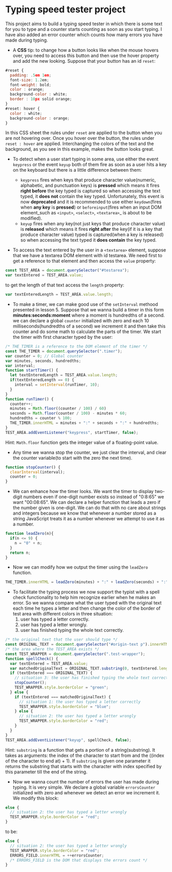 # Typing speed tester project

This project aims to build a typing speed tester in which there is some text for you to type and a counter starts counting as soon as you start typing. I have also added an error counter which counts how many errors you have made during typing.

* A **CSS** tip: to change how a button looks like when the mouse hovers over, you need to access this button and then use the hover property and add the new looking. Suppose that your button has an id `reset`:
```js
#reset {
  padding: .5em 1em;
  font-size: 1.2em;
  font-weight: bold;
  color : orange;
  background-color : white;
  border : 10px solid orange;
}
#reset: hover {
  color : white;
  background-color : orange;
}
```
In this CSS sheet the rules under `reset` are applied to the button when you are not hovering over. Once you hover over the button, the rules under `reset : hover` are applied. Interchanging the colors of the text and the background, as you see in this example, makes the button looks great.

* To detect when a user start typing in some area, use either the event `keypress` or the event `keyup` both of them fire as soon as a user hits a key on the keyboard but there is a little difference between them:
    * `keypress` fires when keys that produce character value(numeric, alphabetic, and punctuation keys) is **pressed** which means it fires **right before** the key typed is captured so when accessing the text typed, it **does not** contain the key typed. Unfortunately, this event is now **deprecated** and it is recommended to use either `keydown`(fires when **any key** is **pressed**) or `beforeinput`(fires when an input DOM element_such as `<input>`, `<select>`, `<textarea>`_ is about to be modified).
    * `keyup` fires when any key(not just keys that produce character value) is **released** which means it fires **right after** the key(if it is a key that produce character value) typed is captured(when a key is released) so when accessing the text typed it **does  contain** the key typed.

* To access the text entered by the user in a `<textarea>` element, suppose that we have a textarea DOM element with id testarea. We need first to get a reference to that element and then access the `value` property:
```js
const TEST_AREA = document.querySelector("#testarea");
var textEntered = TEST_AREA.value;
```
to get the length of that text access the `length` property:
```js
var textEnteredLength = TEST_AREA.value.length;
```

* To make a timer, we can make good use of the `setInterval` methood presented in lesson 5. Suppose that we wanna build a timer in this form **minutes:seconds:moment** where a moment is hundredths of a second. we can declare a global `counter` initialized with zero and each 10 milliseconds(hundredths of a second) we increment it and then take this counter and do some math to calculate the parts of the timer. We start the timer with first character typed by the user:
```js
/* THE_TIMER is a reference to the DOM element of the timer */
const THE_TIMER = document.querySelector(".timer");
var counter = 0; // Global counter
var minutes, seconds, hundredths;
var interval;
function startTimer() {
  let textEnteredLength = TEST_AREA.value.length;
  if(textEnteredLength == 0) {
    interval = setInterval(runTimer, 10);
  }
}
function runTimer() {
  counter++;
  minutes = Math.floor((counter / 100) / 60)
  seconds = Math.floor(counter / 100) - minutes * 60;
  hundredths = counter % 100;
  THE_TIMER.innerHTML = minutes + ":" + seconds + ":" + hundredths;
}
TEST_AREA.addEventListener("keypress", startTimer, false);
```
Hint: `Math.floor` function gets the integer value of a floating-point value.
* Any time we wanna stop the counter, we just clear the interval, and clear the counter variable(to start with the zero the next time).
```js
function stopCounter() {
  clearInterval(interval);
  counter = 0;
}
```  

* We can enhance how the timer looks. We want the timer to display two-digit numbers even if one-digit number exists so instead of "0:8:65" we want "00:08:65". We can declare a helper function that leads a zero if the number given is one-digit. We can do that with no care about strings and integers because we know that whenever a number stored as a string JavaScript treats it as a number whenever we attempt to use it as a number.
```js
function leadZero(n){
  if(n <= 9) {
    n = "0" + n;
  }
  return n;
}
```
* Now we can modify how we output the timer using the `leadZero` function.
```js
THE_TIMER.innerHTML = leadZero(minutes) + ":" + leadZero(seconds) + ":" + leadZero(hundredths);
```

* To facilitate the typing process we now support the typist with a spell check functionality to help him recognize earlier when he makes an error. So we wanna compare what the user typed with the original text each time he types a letter and then change the color of the border of test area with different colors in three situation:
    1. user has typed a letter correctly.
    2. user has typed a letter wrongly.
    3. user has finished typing the whole text correctly.
```js
/* the original text that the user should type */
const ORIGINAL_TEXT = document.querySelector("#origin-text p").innerHTML;
/* the area where the TEST_AREA exists */
const TEST_WRAPPER = document.querySelector(".test-wrapper");
function spellCheck() {
  var textEntered = TEST_AREA.value;
  var matchedOriginalText = ORIGINAL_TEXT.substring(0, textEntered.length);
  if (textEntered === ORIGINAL_TEXT) {
    // situation 3: the user has finished typing the whole text correctly
    stopCounter();
    TEST_WRAPPER.style.borderColor = "green";
  } else {
    if (textEntered === matchedOriginalText) {
      // situation 1: the user has typed a letter correctly
      TEST_WRAPPER.style.borderColor = "blue";
    } else {
      // situation 2: the user has typed a letter wrongly
      TEST_WRAPPER.style.borderColor = "red";
    }
  }
}
TEST_AREA.addEventListener("keyup", spellCheck, false);
```   
Hint: `substring` is a function that gets a portion of a string(substring). It takes as arguments: the index of the character to start from and the ((index of the character to end at) + 1). If `substring` is given one parameter it returns the substring that starts with the character with index specified by this parameter till the end of the string. 

* Now we wanna count the number of errors the user has made during typing. It is very simple. We declare a global variable `errorsCounter` initialized with zero and whenever we detect an error we increment it. We modify this block:
```js
else {
  // situation 2: the user has typed a letter wrongly
  TEST_WRAPPER.style.borderColor = "red";
}
```
to be:
```js
else {
  // situation 2: the user has typed a letter wrongly
  TEST_WRAPPER.style.borderColor = "red";
  ERRORS_FIELD.innerHTML = ++errorsCounter;
  /* ERRORS_FIELD is the DOM that displays the errors count */
}
```  
